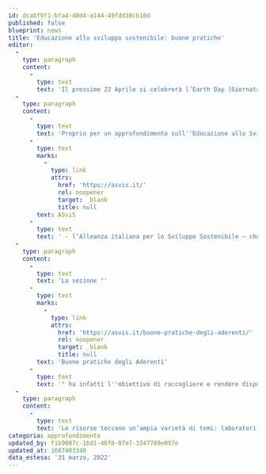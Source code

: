 ```yaml
---
id: dcabf9f1-bfa4-48d4-a144-49fdd38cb10d
published: false
blueprint: news
title: 'Educazione allo sviluppo sostenibile: buone pratiche'
editor:
  -
    type: paragraph
    content:
      -
        type: text
        text: 'Il prossimo 22 Aprile si celebrerà l’Earth Day (Giornata della Terra) la più grande manifestazione ambientale del pianeta, l’unico momento in cui tutti i cittadini del mondo si uniscono per celebrare la Terra e promuoverne la salvaguardia, evento che ogni anno coinvolge fino a un miliardo di persone in ben 192 paesi del mondo. Un’occasione importante anche per le scuole per dialogare non solo sul tema, fondamentale, dell’ambiente, ma più in generale su una nuova forma di sostenibilità per il pianeta e per la società.'
  -
    type: paragraph
    content:
      -
        type: text
        text: 'Proprio per un approfondimento sull''Educazione allo Sviluppo Sostenibile vi segnaliamo alcune risorse utili presenti nel sito di '
      -
        type: text
        marks:
          -
            type: link
            attrs:
              href: 'https://asvis.it/'
              rel: noopener
              target: _blank
              title: null
        text: ASviS
      -
        type: text
        text: ' - l’Alleanza italiana per lo Sviluppo Sostenibile – che raccoglie organizzazioni ed enti impegnati a far crescere la consapevolezza dell’importanza dell’Agenda 2030 allo scopo di realizzare gli Obiettivi di sviluppo sostenibile.'
  -
    type: paragraph
    content:
      -
        type: text
        text: 'La sezione "'
      -
        type: text
        marks:
          -
            type: link
            attrs:
              href: 'https://asvis.it/buone-pratiche-degli-aderenti/'
              rel: noopener
              target: _blank
              title: null
        text: 'Buone pratiche degli Aderenti'
      -
        type: text
        text: '" ha infatti l''obiettivo di raccogliere e rendere disponibili le buone pratiche messe in atto dagli Aderenti dell''ASviS, illustrando iniziative e riferimenti a materiali che abbiano la finalità di estendere la conoscenza dei temi dell''Agenda 2030 nella maniera più multidisciplinare possibile.'
  -
    type: paragraph
    content:
      -
        type: text
        text: 'Le risorse toccano un’ampia varietà di temi: laboratori sui cambiamenti climatici, economia e legalità, cittadinanza digitale, clima e scienza, che hanno come destinatari docenti e studenti dei diversi ordini di scuola.'
categoria: approfondimento
updated_by: f1b9007c-1bd1-46f8-87e7-3347789e057e
updated_at: 1667403340
data_estesa: '31 marzo, 2022'
---
```

